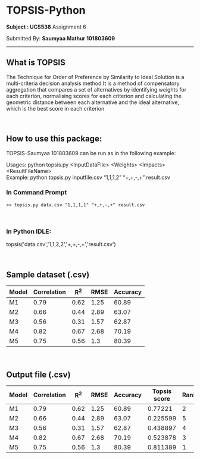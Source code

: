 # TOPSIS-Python

**Subject : UCS538**
Assignment 6


Submitted By: **Saumyaa Mathur 101803609**

***

## What is TOPSIS

The Technique for Order of Preference by Similarity to Ideal Solution is a multi-criteria decision analysis method.It is a method of compensatory aggregation that compares a set of alternatives by identifying weights for each criterion, normalising scores for each criterion and calculating the geometric distance between each alternative and the ideal alternative, which is the best score in each criterion

<br>

## How to use this package:

TOPSIS-Saumyaa 101803609 can be run as in the following example:

Usages:
python topsis.py \<InputDataFile\> \<Weights\> \<Impacts\> \<ResultFileName\>
  <br>
Example:
python topsis.py inputfile.csv “1,1,1,2” “+,+,-,+” result.csv

### In Command Prompt
```
>> topsis.py data.csv "1,1,1,1" "+,+,-,+" result.csv
```
<br>

### In Python IDLE:

topsis('data.csv','1,1,2,2','+,+,-,+','result.csv')

<br>

## Sample dataset (.csv)

Model | Correlation | R<sup>2</sup> | RMSE | Accuracy
------------ | ------------- | ------------ | ------------- | ------------
M1 |	0.79 | 0.62	| 1.25 | 60.89
M2 |  0.66 | 0.44	| 2.89 | 63.07
M3 |	0.56 | 0.31	| 1.57 | 62.87
M4 |	0.82 | 0.67	| 2.68 | 70.19
M5 |	0.75 | 0.56	| 1.3	 | 80.39

<br>

## Output file (.csv)

Model | Correlation | R<sup>2</sup> | RMSE | Accuracy | Topsis score | Rank
------------ | ------------- | ------------ | ------------- | ------------ | ------------- | -----------
M1 |	0.79 | 0.62	| 1.25 | 60.89 | 0.77221 | 2 
M2 |  0.66 | 0.44	| 2.89 | 63.07 | 0.225599 | 5
M3 |	0.56 | 0.31	| 1.57 | 62.87 | 0.438897| 4
M4 |	0.82 | 0.67	| 2.68 | 70.19 | 0.523878 | 3
M5 |	0.75 | 0.56	| 1.3	 | 80.39 | 0.811389 | 1

<br>